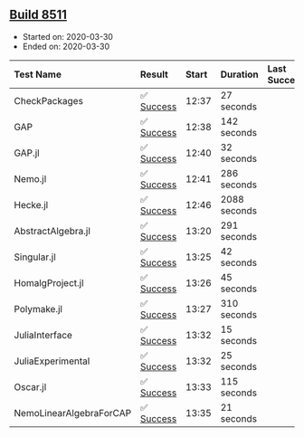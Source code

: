 ## [Build 8511](https://oscarci.mathematik.uni-kl.de/job/oscar/8511/)

* Started on: 2020-03-30
* Ended on: 2020-03-30

| Test Name    | Result | Start | Duration | Last Success | First Failure |
|:-------------|:-------|:------|:---------|:-------------|:--------------|
| CheckPackages | ✅ [Success](https://oscarci.mathematik.uni-kl.de/job/oscar/8511/artifact/logs/build-8511/CheckPackages.log) | 12:37 | 27 seconds |  |  |
| GAP | ✅ [Success](https://oscarci.mathematik.uni-kl.de/job/oscar/8511/artifact/logs/build-8511/GAP.log) | 12:38 | 142 seconds |  |  |
| GAP.jl | ✅ [Success](https://oscarci.mathematik.uni-kl.de/job/oscar/8511/artifact/logs/build-8511/GAP.jl.log) | 12:40 | 32 seconds |  |  |
| Nemo.jl | ✅ [Success](https://oscarci.mathematik.uni-kl.de/job/oscar/8511/artifact/logs/build-8511/Nemo.jl.log) | 12:41 | 286 seconds |  |  |
| Hecke.jl | ✅ [Success](https://oscarci.mathematik.uni-kl.de/job/oscar/8511/artifact/logs/build-8511/Hecke.jl.log) | 12:46 | 2088 seconds |  |  |
| AbstractAlgebra.jl | ✅ [Success](https://oscarci.mathematik.uni-kl.de/job/oscar/8511/artifact/logs/build-8511/AbstractAlgebra.jl.log) | 13:20 | 291 seconds |  |  |
| Singular.jl | ✅ [Success](https://oscarci.mathematik.uni-kl.de/job/oscar/8511/artifact/logs/build-8511/Singular.jl.log) | 13:25 | 42 seconds |  |  |
| HomalgProject.jl | ✅ [Success](https://oscarci.mathematik.uni-kl.de/job/oscar/8511/artifact/logs/build-8511/HomalgProject.jl.log) | 13:26 | 45 seconds |  |  |
| Polymake.jl | ✅ [Success](https://oscarci.mathematik.uni-kl.de/job/oscar/8511/artifact/logs/build-8511/Polymake.jl.log) | 13:27 | 310 seconds |  |  |
| JuliaInterface | ✅ [Success](https://oscarci.mathematik.uni-kl.de/job/oscar/8511/artifact/logs/build-8511/JuliaInterface.log) | 13:32 | 15 seconds |  |  |
| JuliaExperimental | ✅ [Success](https://oscarci.mathematik.uni-kl.de/job/oscar/8511/artifact/logs/build-8511/JuliaExperimental.log) | 13:32 | 25 seconds |  |  |
| Oscar.jl | ✅ [Success](https://oscarci.mathematik.uni-kl.de/job/oscar/8511/artifact/logs/build-8511/Oscar.jl.log) | 13:33 | 115 seconds |  |  |
| NemoLinearAlgebraForCAP | ✅ [Success](https://oscarci.mathematik.uni-kl.de/job/oscar/8511/artifact/logs/build-8511/NemoLinearAlgebraForCAP.log) | 13:35 | 21 seconds |  |  |

